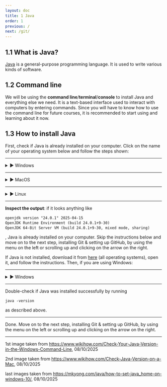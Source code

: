 ```yaml
---
layout: doc
title: 1 Java
order: 1
previous: /
next: /git/
---
```

## 1.1 What is Java?
[Java](https://en.wikipedia.org/wiki/Java_(programming_language)) is a general-purpose programming language. It is used to write various kinds of software.

## 1.2 Command line
We will be using the **command line**/**terminal**/**console** to install Java and everything else we need. It is a text-based interface used to interact with computers by entering commands. Since you will have to know how to use the command line for future courses, it is recommended to start using and learning about it now.

## 1.3 How to install Java
First, check if Java is already installed on your computer. Click on the name of your operating system below and follow the steps shown:

---

<details>
<summary>► Windows</summary>

<ol>
<li>open the application <b>Command Prompt</b></li>
<li>type or paste the command below and press enter <pre><code>java -version</code></pre></li>
</ol>

<img src="img/check_java_installed_win.jpg" alt="check if Java is installed on Windows" width="60%" height="auto">

</details>

---

<details>
<summary>► MacOS</summary>
<ol>
<li>open the application <b>Terminal</b></li>
<li>type or paste the command below and press enter <pre><code>java -version</code></pre></li>
</ol>

<img src="img/check_java_installed_macos.jpg" alt="check if Java is installed on MacOS" width="60%" height="auto">

</details>

---

<details>
<summary>► Linux</summary>

you know what you're doing :D but in case you don't:
<br>
<ol>
<li>open the application <b>terminal</b></li>
<li>type or paste the command below and press enter <pre><code>java -version</code></pre></li>
</ol>

</details>

---

**Inspect the output**: if it looks anything like
```
openjdk version "24.0.1" 2025-04-15
OpenJDK Runtime Environment (build 24.0.1+9-30)
OpenJDK 64-Bit Server VM (build 24.0.1+9-30, mixed mode, sharing)
```
, Java is already installed on your computer. Skip the instructions below and move on to the next step, installing Git & setting up GitHub, by using the menu on the left or scrolling up and clicking on the arrow on the right.


If Java is not installed, download it from [here](https://www.java.com/en/download/) (all operating systems), open it, and follow the instructions. Then, if you are using Windows:

---

<details>
<summary>► Windows</summary>

Check if the <code>JAVA_HOME</code> variable is set. It allows other software to see your Java installation.
<br>
<ol>
<li>type or paste 'advanced system settings' into the start menu</li>
<li>click on 'view advanced system settings'</li>
<li>go to the 'advanced' tab</li>
<li>click on 'environment variables'</li>
<br>
<img src="img/set_java_home_win.png" alt="set JAVA_HOME on Windows" width="60%" height="auto">
<br>
<li>if <code>JAVA_HOME</code> exists under 'system variables' and has a value similar to <code>C:\Program Files\Java\jdk-21</code>, it is already set. Go to the next step, installing Git, by using the menu on the left or scrolling up and clicking on the arrow on the right. Else:</li>
<li>click on the 'new' button under the 'system variables' section</li>
<li>set name to <code>JAVA_HOME</code></li>
<li>set value to the location of your Java installation, which should look something like <code>C:\Program Files\Java\jdk-21</code>. If you do not know the location, find it using File Explorer</li>
<br>
<img src="img/set_java_home_win1.png" alt="set JAVA_HOME on Windows cont." width="60%" height="auto">

<br>
<li>to test if the variable has been set correctly, go back to the command prompt and type or paste the command below and press enter; check the output <pre><code>echo %JAVA_HOME%</code></pre></li>
</ol>

</details>

---

Double-check if Java was installed successfully by running
```console
java -version
```
as described above.

---

Done. Move on to the next step, installing Git & setting up GitHub, by using the menu on the left or scrolling up and clicking on the arrow on the right.

---

1st image taken from https://www.wikihow.com/Check-Your-Java-Version-in-the-Windows-Command-Line, 08/10/2025

2nd image taken from https://www.wikihow.com/Check-Java-Version-on-a-Mac, 08/10/2025

last images taken from https://mkyong.com/java/how-to-set-java_home-on-windows-10/, 08/10/2025